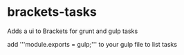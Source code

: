 brackets-tasks
==============

Adds a ui to Brackets for grunt and gulp tasks   

add '''module.exports = gulp;''' to your gulp file to list tasks
